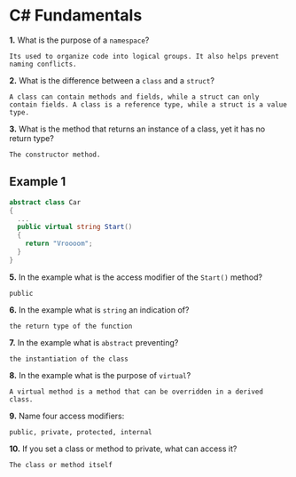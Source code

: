 # C# Fundamentals

**1.** What is the purpose of a `namespace`?

<!-- enter you answer in the space below -->

```
Its used to organize code into logical groups. It also helps prevent naming conflicts.
```

**2.** What is the difference between a `class` and a `struct`?

<!-- enter you answer in the space below -->

```
A class can contain methods and fields, while a struct can only contain fields. A class is a reference type, while a struct is a value type.

```

**3.** What is the method that returns an instance of a class, yet it has no return type?

<!-- enter you answer in the space below -->

```
The constructor method.

```

## Example 1

```c#
abstract class Car
{
  ...
  public virtual string Start()
  {
    return "Vroooom";
  }
}
```

**5.** In the example what is the access modifier of the `Start()` method?

<!-- enter you answer in the space below -->

```
public

```

**6.** In the example what is `string` an indication of?

<!-- enter you answer in the space below -->

```
the return type of the function
```

**7.** In the example what is `abstract` preventing?

<!-- enter you answer in the space below -->

```
the instantiation of the class
```

**8.** In the example what is the purpose of `virtual`?

<!-- enter you answer in the space below -->

```
A virtual method is a method that can be overridden in a derived class.
```

**9.** Name four access modifiers:

<!-- enter you answer in the space below -->

```
public, private, protected, internal
```

**10.** If you set a class or method to private, what can access it?

<!-- enter you answer in the space below -->

```
The class or method itself
```

